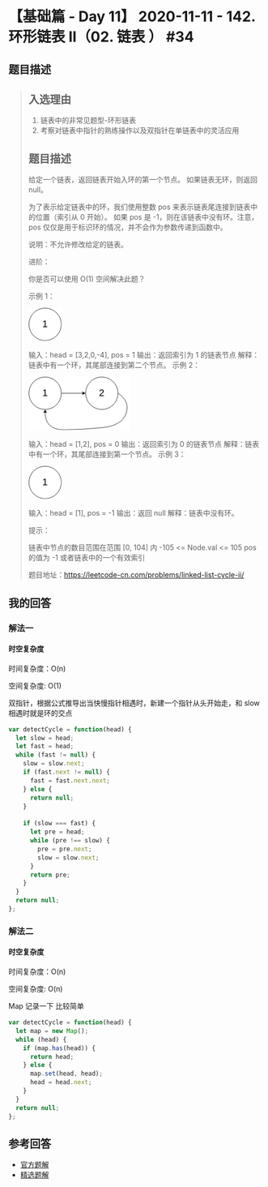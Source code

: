 # 【基础篇 - Day 11】 2020-11-11 - 142. 环形链表 II（02. 链表 ） #34

## 题目描述

> ## 入选理由
>
> 1. 链表中的非常见题型-环形链表
> 2. 考察对链表中指针的熟练操作以及双指针在单链表中的灵活应用
>
> ## 题目描述
>
> 给定一个链表，返回链表开始入环的第一个节点。 如果链表无环，则返回 null。
>
> 为了表示给定链表中的环，我们使用整数 pos 来表示链表尾连接到链表中的位置（索引从 0 开始）。 如果 pos 是 -1，则在该链表中没有环。注意，pos 仅仅是用于标识环的情况，并不会作为参数传递到函数中。
>
> 说明：不允许修改给定的链表。
>
> 进阶：
>
> 你是否可以使用 O(1) 空间解决此题？
>
> 示例 1：
>
> [![image](./images/68747470733a2f2f6173736574732e6c656574636f64652d636e2e636f6d2f616c6979756e2d6c632d75706c6f61642f75706c6f6164732f323031382f31322f30372f63697263756c61726c696e6b65646c6973745f74657374332e706e67)](https://camo.githubusercontent.com/88c7474eeaff93bc9d44f9cbcb7021c8e3003422181cffb2d9e388e8208b877a/68747470733a2f2f6173736574732e6c656574636f64652d636e2e636f6d2f616c6979756e2d6c632d75706c6f61642f75706c6f6164732f323031382f31322f30372f63697263756c61726c696e6b65646c6973745f74657374332e706e67)
>
> 输入：head = [3,2,0,-4], pos = 1
> 输出：返回索引为 1 的链表节点
> 解释：链表中有一个环，其尾部连接到第二个节点。
> 示例 2：
>
> [![image](./images/68747470733a2f2f6173736574732e6c656574636f64652d636e2e636f6d2f616c6979756e2d6c632d75706c6f61642f75706c6f6164732f323031382f31322f30372f63697263756c61726c696e6b65646c6973745f74657374322e706e67)](https://camo.githubusercontent.com/38317272ab0edc81c4efb3f11a1d322cf81996cd360a517c5dbe46775f340771/68747470733a2f2f6173736574732e6c656574636f64652d636e2e636f6d2f616c6979756e2d6c632d75706c6f61642f75706c6f6164732f323031382f31322f30372f63697263756c61726c696e6b65646c6973745f74657374322e706e67)
>
> 输入：head = [1,2], pos = 0
> 输出：返回索引为 0 的链表节点
> 解释：链表中有一个环，其尾部连接到第一个节点。
> 示例 3：
>
> [![image](./images/68747470733a2f2f6173736574732e6c656574636f64652d636e2e636f6d2f616c6979756e2d6c632d75706c6f61642f75706c6f6164732f323031382f31322f30372f63697263756c61726c696e6b65646c6973745f74657374332e706e67)](https://camo.githubusercontent.com/88c7474eeaff93bc9d44f9cbcb7021c8e3003422181cffb2d9e388e8208b877a/68747470733a2f2f6173736574732e6c656574636f64652d636e2e636f6d2f616c6979756e2d6c632d75706c6f61642f75706c6f6164732f323031382f31322f30372f63697263756c61726c696e6b65646c6973745f74657374332e706e67)
>
> 输入：head = [1], pos = -1
> 输出：返回 null
> 解释：链表中没有环。
>
> 提示：
>
> 链表中节点的数目范围在范围 [0, 104] 内
> -105 <= Node.val <= 105
> pos 的值为 -1 或者链表中的一个有效索引
>
> 题目地址：https://leetcode-cn.com/problems/linked-list-cycle-ii/

## 我的回答

### 解法一

#### 时空复杂度

时间复杂度：O(n)

空间复杂度: O(1)

双指针，根据公式推导出当快慢指针相遇时，新建一个指针从头开始走，和 slow 相遇时就是环的交点

```js
var detectCycle = function(head) {
  let slow = head;
  let fast = head;
  while (fast != null) {
    slow = slow.next;
    if (fast.next != null) {
      fast = fast.next.next;
    } else {
      return null;
    }

    if (slow === fast) {
      let pre = head;
      while (pre !== slow) {
        pre = pre.next;
        slow = slow.next;
      }
      return pre;
    }
  }
  return null;
};
```

### 解法二

#### 时空复杂度

时间复杂度：O(n)

空间复杂度: O(n)

Map 记录一下 比较简单

```js
var detectCycle = function(head) {
  let map = new Map();
  while (head) {
    if (map.has(head)) {
      return head;
    } else {
      map.set(head, head);
      head = head.next;
    }
  }
  return null;
};
```

## 参考回答

- [官方题解](https://github.com/leetcode-pp/91alg-2/blob/master/solution/basic/d11.142.Linked-List-Cycle-II.md)
- [精选题解](https://github.com/leetcode-pp/91alg-2/issues/34#issuecomment-724966486)
